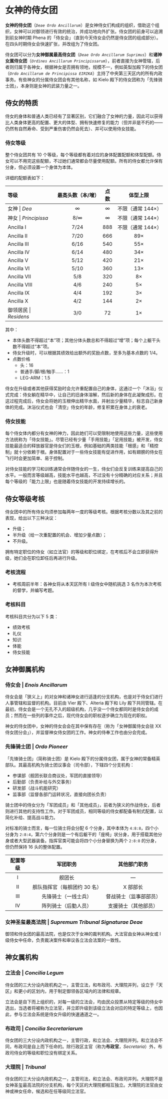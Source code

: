 # 女神的侍女团

**女神的侍女团**（*`Deae Ordo Ancillarum`*）是女神侍女们构成的组织，借助这个组织，女神可以对御领进行有效的统治，并成功地向外扩张。侍女团的前身可以追溯到前女神时期 Phena 的「侍女会」（直到今天侍女会仍然是侍女团的组成部分）。在四头时期侍女会快速扩张，并改组为了侍女团。

侍女团可以分为**女神御属最高侍女团**（*`Deae Ordo Ancillarum Suprimus`*）和**诸神女属侍女团**（*`Ordines Ancillarum Principissarum`*），前者直接为女神管辖，后者则归属于各神女，根据神女是否拥有领地，规模不一，例如英梨加殿下的侍女团（*`Ordo Ancillarum de Principissa EIRIKA`*）主持了中央第三天区内的所有内政事务。有些神女的分属侍女团会有其他名称，如 Kielo 殿下的侍女团称为「先锋骑士团」，本身则是女神的武装力量之一。

## 侍女的特质

侍女的身体和普通人类已经有了显著区别，它们融合了女神的力量，因此可以获得比人类身体更高的配置、更大的体型、拥有快速修复的能力（但并非是不朽的——仍然有自然寿命、受到严重伤害仍然会死去）、并可以使用侍女技能。

### 侍女等级

整个侍女团共有 10 个等级，每个等级都有着对应的身体配置配额和体型配额。侍女可以不用完这些配额，不过她们通常都会尽量使用配额。所有的侍女都允许保有分身，但必须设置一个身体为本体。

详细的配额表如下：

| 等级                   | 最高头数（本/增） | 点数 |     体型上限      |
| :--------------------- | :---------------: | :--: | :---------------: |
| 女神 \| *Dea*          |         ∞         |  ∞   | 不限（通常 144×） |
| 神女 \| *Principissa*  |        8/∞        |  ∞   | 不限（通常 144×） |
| Ancilla I              |       7/24        | 888  | 不限（通常 144×） |
| Ancilla II             |       7/20        | 666  |        89×        |
| Ancilla III            |       6/16        | 540  |        55×        |
| Ancilla IV             |       6/14        | 480  |        34×        |
| Ancilla V              |       5/12        | 420  |        21×        |
| Ancilla VI             |       5/10        | 360  |        13×        |
| Ancilla VII            |        5/8        | 320  |        8×         |
| Ancilla VIII           |        4/6        | 240  |        5×         |
| Ancilla IX             |        4/4        | 192  |        3×         |
| Ancilla X              |        4/2        | 144  |        2×         |
| 御领居民 \| *Residens* |        3/0        |  72  |        1×         |

其中：

- 本体头数不得超过“本”项；其他分体头数总和不得超过“增”项；每个上躯干头数不得超过“本”项。
- 侍女升级时，可以根据其绩效给出额外的奖励点数，至多为基本点数的 1/4。
- 点数价格
  - 头：16
  - 普通手/脚/根/触手……：1
  - LEG-ARM：1.5

侍女在升级或者其他获得奖励时会允许重配置自己的身体，这通过一个「沐浴」仪式完成：侍女躺在精华中，让自己的旧身体溶解，然后新的身体在此凝聚成形。在这过程完成后，侍女会将她的玉根伸出精华水面，并射出少量精华，标志自己新身体的完成。沐浴仪式也会「清空」侍女的年龄，修复积累在身体上的衰老。

### 侍女技能

每个侍女体内都分有女神的神力，因此她们可以受限制地使用这些力量，这些使用方法统称为「侍女技能」。尽管已经有少量「手用技能」「足用技能」被开发，侍女技能最适合的释放器官是侍女们的玉根，例如基础的两类技能「根感」和「精控制」就十分依赖于根。身体配置对于一些侍女技能有促进作用，如有翅膀的侍女在飞行时会更加简单、易于控制。

对侍女技能的学习和训练通常会伴随侍女的一生，侍女们会反复训练来提高自己的水平。一般而言等级越高，技能水平也越高，不过没有十分精确的对应关系；并且每个等级的「能力上限」也是随着侍女技能的开发持续增长的。

## 侍女等级考核

侍女团中的所有侍女均须参加每两年一度的等级考核。根据考核分数以及其之前的表现，给出以下三种决议：

- 升级；
- 半升级（给一次重配置的机会、增加少量点数）；
- 不升级。

拥有特定职位的侍女（如立法官）的等级和职位绑定，在考核后不会立即获得升级，她们会在职位卸任后再进行升级。

### 考核流程 ###

- 考核周前半年：各神女将从本天区所有 I 级侍女中随机挑选 3 名作为本次考核的督学，并编写考题。

### 考核科目

考核科目共分为以下 5 类：

- 绩效考核
- 礼仪
- 知识
- 体能
- 侍女技能


## 女神御属机构 

### 侍女会 | *Enois Ancillarum* 

侍女会是「狭义上」的对女神和诸神女进行适逢的分支机构，也是对于侍女们进行人事管辖和监督的机构。目前由 Vier 殿下、Alteria 殿下和 Lily 殿下共同管辖。在最初，侍女会是一个无孔不入的超级机构，几乎没一个侍女都同时是侍女会的成员；然而在一些列的事件之后，现代侍女会的职权逐步确立为现在的职权。

神女的侍女团中，女神的侍女会会在其中保有存在（称为「女神御属侍女会驻 XX 侍女团分会」），并监督神女侍女团的工作。神女的侍奉工作也由分会完成。

### 先锋骑士团 | *Ordo Pioneer* 

「先锋骑士团」（简称骑士团）是 Kielo 殿下的分属侍女团，属于女神的常备精英部队。其最高机构为骑士团议事会（司令部），下辖四个分支机构：

- 参谋部（舰团长联合商议处，军团的直接领导）
- 后勤部（负责补给与外交事务）
- 研发部（战斗机能研究）
- 监事部（监督各部门运转状况，直接向团长负责）

骑士团中的侍女分为「军团成员」和「其他成员」，前者为狭义的作战侍女，后者则进行其他的支持性工作。对于军团成员，相同等级的侍女都配备有制式配置，以简化补给、提高战斗能力。

对标准的骑士而言，每一位骑士将会分配 6 个分身，其中本体为 `4:8:8`，四个小分身为 `2:8:4`，第六个分身则是一个有后躯干的「座椅」状分身，用于搭载其他分身或者大型武器装备。指挥官类可能会将四个小分身替换为两个 `2:8:8` 的分身，但仍然保持 16 头的整体配置。

| 配置等级 |       军团职务       |   其他部门职务    |
| :--: | :--------------: | :---------: |
|  I   |       舰团长        |      —      |
|  II  | 舰队指挥官（每舰团约 30 名） |    X 部部长    |
| III  |    先锋骑士（一线士兵）    | 督战骑士（监事部部员） |
|  IV  |    阵列骑士（后勤人员）    | 支援骑士（其他部员）  |


### 女神圣玺最高法院 | *Supremum Tribunal Signaturae Deae*

御领和侍女团的最高法院，也是仅次于女神的裁判机构。大法官由女神从神女或 I 级侍女中任命，负责裁决案件和审议各立法会法案的一致性。

## 神女属机构

### 立法会 | *Concilia Legum*

侍女团的三大分设内政机构之一，主管立法，和布政司、大理院并列，设立于「天区」和更小的区划内，用于制定御领各区域内的法律和规章。

立法会是自下而上组织的，对每一级的立法会，均由民众投票从特定等级的侍女中选出，当选者将被称为立法官，并立即升级到该级立法会对应的特定等级上，也因此，参与立法会系统是侍女升级的快速通道之一。

### 布政司 | *Concilia Secretariarum* 

侍女团的三大分设内政机构之一，主管行政，和立法会、大理院并列。和立法会不同，布政司是自上而下任命的。除行政区主官（称为**布政官**，*Secretaria*）外，布政司侍女的等级和职位没有绑定关系。

### 大理院 | *Tribunal*

侍女团的三大分设内政机构之一，主管司法，和立法会、布政司并列。大理院不是女神圣玺最高法院的分支机构，每个天区的大理院都相互独立。大理院的法官由女神或神女任命，候选和在任等级同立法官。